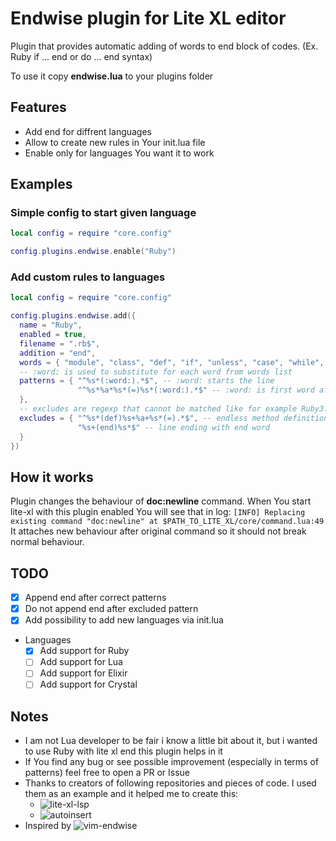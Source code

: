 # Endwise plugin for Lite XL editor

Plugin that provides automatic adding of words to end block of codes. (Ex. Ruby if ... end or do ... end syntax)

To use it copy __endwise.lua__ to your plugins folder

## Features
  * Add end for diffrent languages
  * Allow to create new rules in Your init.lua file
  * Enable only for languages You want it to work

## Examples

### Simple config to start given language
```lua
local config = require "core.config"

config.plugins.endwise.enable("Ruby")
```
### Add custom rules to languages
```lua
local config = require "core.config"

config.plugins.endwise.add({
  name = "Ruby",
  enabled = true,
  filename = ".rb$",
  addition = "end",
  words = { "module", "class", "def", "if", "unless", "case", "while", "until", "begin", "do" },
  -- :word: is used to substitute for each word from words list
  patterns = { "^%s*(:word:).*$", -- :word: starts the line
               "^%s*%a*%s*(=)%s*(:word:).*$" -- :word: is first word after = sign
  },
  -- excludes are regexp that cannot be matched like for example Ruby3.0 endless method definition
  excludes = { "^%s*(def)%s+%a+%s*(=).*$", -- endless method definition
               "%s+(end)%s*$" -- line ending with end word
  }
})

```

## How it works
Plugin changes the behaviour of __doc:newline__ command. When You start lite-xl with this plugin enabled You will see that in log:
`[INFO] Replacing existing command "doc:newline" at $PATH_TO_LITE_XL/core/command.lua:49`
It attaches new behaviour after original command so it should not break normal behaviour.

## TODO
 - [x] Append end after correct patterns
 - [x] Do not append end after excluded pattern
 - [x] Add possibility to add new languages via init.lua
 - Languages
   - [x] Add support for Ruby
   - [ ] Add support for Lua
   - [ ] Add support for Elixir
   - [ ] Add support for Crystal
   
## Notes
  * I am not Lua developer to be fair i know a little bit about it, but i wanted to use Ruby with lite xl end this plugin
  helps in it
  * If You find any bug or see possible improvement (especially in terms of patterns) feel free to open a PR or Issue
  * Thanks to creators of following repositories and pieces of code. I used them as an example and it helped me to create this:
    * ![lite-xl-lsp](https://github.com/lite-xl/lite-xl-lsp)
    * ![autoinsert](https://github.com/lite-xl/lite-xl-plugins/blob/master/plugins/autoinsert.lua)
  * Inspired by ![vim-endwise](https://github.com/tpope/vim-endwise)
